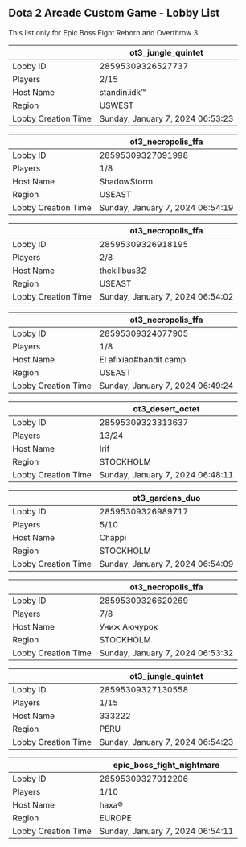## Dota 2 Arcade Custom Game - Lobby List

This list only for Epic Boss Fight Reborn and Overthrow 3

|  | ot3_jungle_quintet |
| ------ | ------ |
| Lobby ID | 28595309326527737 |
| Players | 2/15 |
| Host Name | standin.idk™ |
| Region | USWEST |
| Lobby Creation Time | Sunday, January 7, 2024 06:53:23 |


|  | ot3_necropolis_ffa |
| ------ | ------ |
| Lobby ID | 28595309327091998 |
| Players | 1/8 |
| Host Name | ShadowStorm |
| Region | USEAST |
| Lobby Creation Time | Sunday, January 7, 2024 06:54:19 |


|  | ot3_necropolis_ffa |
| ------ | ------ |
| Lobby ID | 28595309326918195 |
| Players | 2/8 |
| Host Name | thekillbus32 |
| Region | USEAST |
| Lobby Creation Time | Sunday, January 7, 2024 06:54:02 |


|  | ot3_necropolis_ffa |
| ------ | ------ |
| Lobby ID | 28595309324077905 |
| Players | 1/8 |
| Host Name | El afixiao#bandit.camp |
| Region | USEAST |
| Lobby Creation Time | Sunday, January 7, 2024 06:49:24 |


|  | ot3_desert_octet |
| ------ | ------ |
| Lobby ID | 28595309323313637 |
| Players | 13/24 |
| Host Name | Irif |
| Region | STOCKHOLM |
| Lobby Creation Time | Sunday, January 7, 2024 06:48:11 |


|  | ot3_gardens_duo |
| ------ | ------ |
| Lobby ID | 28595309326989717 |
| Players | 5/10 |
| Host Name | Chappi |
| Region | STOCKHOLM |
| Lobby Creation Time | Sunday, January 7, 2024 06:54:09 |


|  | ot3_necropolis_ffa |
| ------ | ------ |
| Lobby ID | 28595309326620269 |
| Players | 7/8 |
| Host Name | Униж Аючурок |
| Region | STOCKHOLM |
| Lobby Creation Time | Sunday, January 7, 2024 06:53:32 |


|  | ot3_jungle_quintet |
| ------ | ------ |
| Lobby ID | 28595309327130558 |
| Players | 1/15 |
| Host Name | 333222 |
| Region | PERU |
| Lobby Creation Time | Sunday, January 7, 2024 06:54:23 |


|  | epic_boss_fight_nightmare |
| ------ | ------ |
| Lobby ID | 28595309327012206 |
| Players | 1/10 |
| Host Name | haxa® |
| Region | EUROPE |
| Lobby Creation Time | Sunday, January 7, 2024 06:54:11 |


